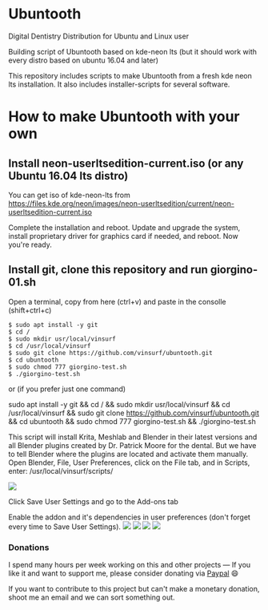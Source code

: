 # Ubuntooth
Digital Dentistry Distribution for Ubuntu and Linux user

Building script of Ubuntooth based on kde-neon lts (but it should work with every distro based on ubuntu 16.04 and later)

This repository includes scripts to make Ubuntooth from a fresh kde neon lts installation.
It also includes installer-scripts for several software.

# How to make Ubuntooth with your own

## Install neon-userltsedition-current.iso (or any Ubuntu 16.04 lts distro)

You can get iso of kde-neon-lts from https://files.kde.org/neon/images/neon-userltsedition/current/neon-userltsedition-current.iso

Complete the installation and reboot. Update and upgrade the system, install proprietary driver for graphics card if needed, and reboot. Now you're ready.

## Install git, clone this repository and run giorgino-01.sh

Open a terminal, copy from here (ctrl+v) and paste in the consolle (shift+ctrl+c)

    $ sudo apt install -y git
    $ cd /
    $ sudo mkdir usr/local/vinsurf
    $ cd /usr/local/vinsurf
    $ sudo git clone https://github.com/vinsurf/ubuntooth.git
    $ cd ubuntooth
    $ sudo chmod 777 giorgino-test.sh
    $ ./giorgino-test.sh

or (if you prefer just one command)

sudo apt install -y git && cd / && sudo mkdir usr/local/vinsurf && cd /usr/local/vinsurf && sudo git clone https://github.com/vinsurf/ubuntooth.git && cd ubuntooth && sudo chmod 777 giorgino-test.sh && ./giorgino-test.sh

This script will install Krita, Meshlab and Blender in their latest versions and all Blender plugins created by Dr. Patrick Moore for the dental. But we have to tell Blender where the plugins are located and activate them manually.
Open Blender, File, User Preferences, click on the File tab, and in Scripts, enter: /usr/local/vinsurf/scripts/

![](https://dl.dropboxusercontent.com/s/jjoubh9f0igcike/blenderuserpreference.png?dl=0)

Click Save User Settings and go to the Add-ons tab

Enable the addon and it's dependencies in user preferences (don't forget every time to Save User Settings).
![](https://dl.dropboxusercontent.com/s/a2zh0szm6mspax8/Screenshot_20170303_175223.png?dl=0)
![](https://dl.dropboxusercontent.com/s/aaasgtfhwm90nue/Screenshot_20170303_175202.png?dl=0)
![](https://dl.dropboxusercontent.com/s/jopve8bbb8n5g4p/Screenshot_20170303_175140.png?dl=0)
![](https://dl.dropboxusercontent.com/s/6u8vj6ehmqv13mx/Screenshot_20170303_175059.png?dl=0)




### Donations
I spend many hours per week working on this and other projects &mdash; If you like it and want to support me, please consider donating via [Paypal](https://paypal.me/vinsurf) :smile:

If you want to contribute to this project but can't make a monetary donation, shoot me an email and we can sort something out.
